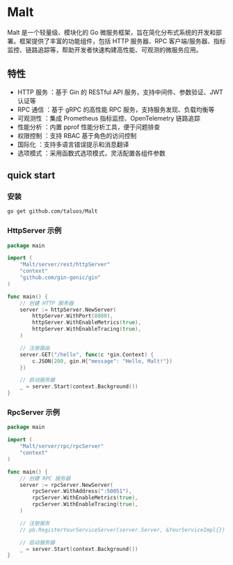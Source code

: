 # Malt

Malt 是一个轻量级、模块化的 Go 微服务框架，旨在简化分布式系统的开发和部署。框架提供了丰富的功能组件，包括 HTTP 服务器、RPC 客户端/服务器、指标监控、链路追踪等，帮助开发者快速构建高性能、可观测的微服务应用。

## 特性

- HTTP 服务 ：基于 Gin 的 RESTful API 服务，支持中间件、参数验证、JWT 认证等
- RPC 通信 ：基于 gRPC 的高性能 RPC 服务，支持服务发现、负载均衡等
- 可观测性 ：集成 Prometheus 指标监控、OpenTelemetry 链路追踪
- 性能分析 ：内置 pprof 性能分析工具，便于问题排查
- 权限控制 ：支持 RBAC 基于角色的访问控制
- 国际化 ：支持多语言错误提示和消息翻译
- 选项模式 ：采用函数式选项模式，灵活配置各组件参数

## quick start

### 安装

```bash
go get github.com/taluos/Malt
```

### HttpServer 示例

```go
package main

import (
    "Malt/server/rest/httpServer"
    "context"
    "github.com/gin-gonic/gin"
)

func main() {
    // 创建 HTTP 服务器
    server := httpServer.NewServer(
        httpServer.WithPort(8080),
        httpServer.WithEnableMetrics(true),
        httpServer.WithEnableTracing(true),
    )

    // 注册路由
    server.GET("/hello", func(c *gin.Context) {
        c.JSON(200, gin.H{"message": "Hello, Malt!"})
    })

    // 启动服务器
    _ = server.Start(context.Background())
}
```

### RpcServer 示例

```go
package main

import (
    "Malt/server/rpc/rpcServer"
    "context"
)

func main() {
    // 创建 RPC 服务器
    server := rpcServer.NewServer(
        rpcServer.WithAddress(":50051"),
        rpcServer.WithEnableMetrics(true),
        rpcServer.WithEnableTracing(true),
    )

    // 注册服务
    // pb.RegisterYourServiceServer(server.Server, &YourServiceImpl{})

    // 启动服务器
    _ = server.Start(context.Background())
}
```
